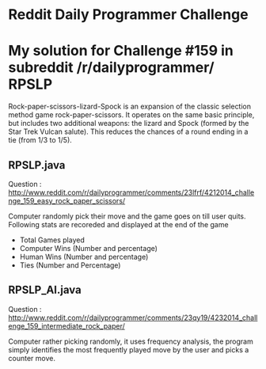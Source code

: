 Reddit Daily Programmer Challenge
==============================

**My solution for Challenge #159  in subreddit /r/dailyprogrammer/**
RPSLP
=====
Rock-paper-scissors-lizard-Spock is an expansion of the classic selection method game rock-paper-scissors. 
It operates on the same basic principle, but includes two additional weapons: the lizard and Spock (formed by the Star Trek Vulcan salute).
This reduces the chances of a round ending in a tie (from 1/3 to 1/5). 


RPSLP.java
-----------

Question : http://www.reddit.com/r/dailyprogrammer/comments/23lfrf/4212014_challenge_159_easy_rock_paper_scissors/

Computer randomly pick their move and the game goes on till user quits. Following stats are recoreded and displayed at the end of the game

* Total Games played
* Computer Wins (Number and percentage)
* Human Wins (Number and percentage)
* Ties (Number and Percentage)



RPSLP_AI.java
-------------

Question : http://www.reddit.com/r/dailyprogrammer/comments/23qy19/4232014_challenge_159_intermediate_rock_paper/

Computer rather picking randomly, it uses frequency analysis, the program simply identifies the most frequently played move by the user and picks a counter move.

